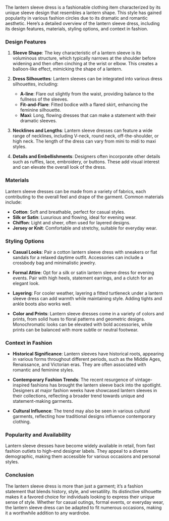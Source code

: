 The lantern sleeve dress is a fashionable clothing item characterized by its unique sleeve design that resembles a lantern shape. This style has gained popularity in various fashion circles due to its dramatic and romantic aesthetic. Here’s a detailed overview of the lantern sleeve dress, including its design features, materials, styling options, and context in fashion.

### Design Features

1. **Sleeve Shape**: The key characteristic of a lantern sleeve is its voluminous structure, which typically narrows at the shoulder before widening and then often cinching at the wrist or elbow. This creates a balloon-like effect, mimicking the shape of a lantern.

2. **Dress Silhouettes**: Lantern sleeves can be integrated into various dress silhouettes, including:
   - **A-line**: Flare out slightly from the waist, providing balance to the fullness of the sleeves.
   - **Fit-and-Flare**: Fitted bodice with a flared skirt, enhancing the feminine silhouette.
   - **Maxi**: Long, flowing dresses that can make a statement with their dramatic sleeves.

3. **Necklines and Lengths**: Lantern sleeve dresses can feature a wide range of necklines, including V-neck, round neck, off-the-shoulder, or high neck. The length of the dress can vary from mini to midi to maxi styles.

4. **Details and Embellishments**: Designers often incorporate other details such as ruffles, lace, embroidery, or buttons. These add visual interest and can elevate the overall look of the dress.

### Materials

Lantern sleeve dresses can be made from a variety of fabrics, each contributing to the overall feel and drape of the garment. Common materials include:

- **Cotton**: Soft and breathable, perfect for casual styles.
- **Silk or Satin**: Luxurious and flowing, ideal for evening wear.
- **Chiffon**: Light and sheer, often used for layered designs.
- **Jersey or Knit**: Comfortable and stretchy, suitable for everyday wear.

### Styling Options

- **Casual Looks**: Pair a cotton lantern sleeve dress with sneakers or flat sandals for a relaxed daytime outfit. Accessories can include a crossbody bag and minimalistic jewelry.
  
- **Formal Attire**: Opt for a silk or satin lantern sleeve dress for evening events. Pair with high heels, statement earrings, and a clutch for an elegant look.

- **Layering**: For cooler weather, layering a fitted turtleneck under a lantern sleeve dress can add warmth while maintaining style. Adding tights and ankle boots also works well.

- **Color and Prints**: Lantern sleeve dresses come in a variety of colors and prints, from solid hues to floral patterns and geometric designs. Monochromatic looks can be elevated with bold accessories, while prints can be balanced with more subtle or neutral footwear.

### Context in Fashion

- **Historical Significance**: Lantern sleeves have historical roots, appearing in various forms throughout different periods, such as the Middle Ages, Renaissance, and Victorian eras. They are often associated with romantic and feminine styles.

- **Contemporary Fashion Trends**: The recent resurgence of vintage-inspired fashions has brought the lantern sleeve back into the spotlight. Designers at major fashion weeks have showcased lantern sleeves in their collections, reflecting a broader trend towards unique and statement-making garments.

- **Cultural Influence**: The trend may also be seen in various cultural garments, reflecting how traditional designs influence contemporary clothing.

### Popularity and Availability

Lantern sleeve dresses have become widely available in retail, from fast fashion outlets to high-end designer labels. They appeal to a diverse demographic, making them accessible for various occasions and personal styles. 

### Conclusion

The lantern sleeve dress is more than just a garment; it’s a fashion statement that blends history, style, and versatility. Its distinctive silhouette makes it a favored choice for individuals looking to express their unique sense of style. Whether for casual outings, formal events, or everyday wear, the lantern sleeve dress can be adapted to fit numerous occasions, making it a worthwhile addition to any wardrobe.